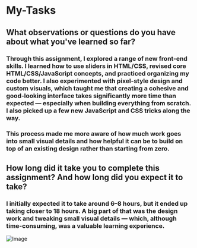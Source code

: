 # My-Tasks

## What observations or questions do you have about what you've learned so far?

### Through this assignment, I explored a range of new front-end skills. I learned how to use sliders in HTML/CSS, revised core HTML/CSS/JavaScript concepts, and practiced organizing my code better. I also experimented with pixel-style design and custom visuals, which taught me that creating a cohesive and good-looking interface takes significantly more time than expected — especially when building everything from scratch. I also picked up a few new JavaScript and CSS tricks along the way.

### This process made me more aware of how much work goes into small visual details and how helpful it can be to build on top of an existing design rather than starting from zero.

## How long did it take you to complete this assignment? And how long did you expect it to take?

### I initially expected it to take around 6–8 hours, but it ended up taking closer to 18 hours. A big part of that was the design work and tweaking small visual details — which, although time-consuming, was a valuable learning experience.

![Image](./src/wireframe.jpg)
